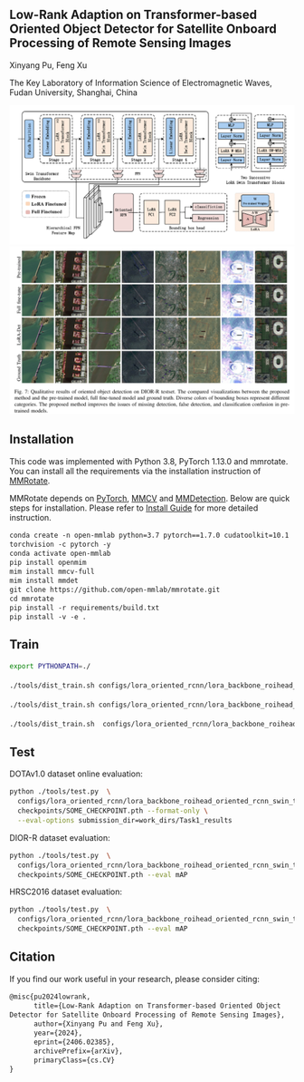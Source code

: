 ## Low-Rank Adaption on Transformer-based Oriented Object Detector for Satellite Onboard Processing of Remote Sensing Images

Xinyang Pu, Feng Xu

The Key Laboratory of Information Science of Electromagnetic Waves, Fudan University, Shanghai, China

<div align=center>
<img src="resources/lora-det.png"/>
</div>
<div align=center>
<img src="resources/lora-det-dior.png"/>
</div>

## Installation
This code was implemented with Python 3.8, PyTorch 1.13.0 and mmrotate. 
You can install all the requirements via the installation instruction of [MMRotate](https://github.com/open-mmlab/mmrotate).

MMRotate depends on [PyTorch](https://pytorch.org/), [MMCV](https://github.com/open-mmlab/mmcv) and [MMDetection](https://github.com/open-mmlab/mmdetection).
Below are quick steps for installation.
Please refer to [Install Guide](https://mmrotate.readthedocs.io/en/latest/install.html) for more detailed instruction.

```shell
conda create -n open-mmlab python=3.7 pytorch==1.7.0 cudatoolkit=10.1 torchvision -c pytorch -y
conda activate open-mmlab
pip install openmim
mim install mmcv-full
mim install mmdet
git clone https://github.com/open-mmlab/mmrotate.git
cd mmrotate
pip install -r requirements/build.txt
pip install -v -e .
```

## Train
```bash
export PYTHONPATH=./

./tools/dist_train.sh configs/lora_oriented_rcnn/lora_backbone_roihead_oriented_rcnn_swin_tiny_fpn_1x_dota_val_test_classwise_fpn_rpn_ft.py 2

./tools/dist_train.sh configs/lora_oriented_rcnn/lora_backbone_roihead_oriented_rcnn_swin_tiny_fpn_1x_dior_val_test_classwise_fpn_rpn_ft.py 2 

./tools/dist_train.sh  configs/lora_oriented_rcnn/lora_backbone_roihead_oriented_rcnn_swin_tiny_fpn_3x_hrsc_val_test_classwise_fpn_ft.py 2
```

## Test

DOTAv1.0 dataset online evaluation:
```bash
python ./tools/test.py  \
  configs/lora_oriented_rcnn/lora_backbone_roihead_oriented_rcnn_swin_tiny_fpn_1x_dota_val_test_classwise_fpn_rpn_ft.py \
  checkpoints/SOME_CHECKPOINT.pth --format-only \
  --eval-options submission_dir=work_dirs/Task1_results

```

DIOR-R dataset evaluation:
```bash
python ./tools/test.py  \
  configs/lora_oriented_rcnn/lora_backbone_roihead_oriented_rcnn_swin_tiny_fpn_1x_dior_val_test_classwise_fpn_rpn_ft.py \
  checkpoints/SOME_CHECKPOINT.pth --eval mAP

```

HRSC2016 dataset evaluation:
```bash
python ./tools/test.py  \
  configs/lora_oriented_rcnn/lora_backbone_roihead_oriented_rcnn_swin_tiny_fpn_3x_hrsc_val_test_classwise_fpn_ft.py \
  checkpoints/SOME_CHECKPOINT.pth --eval mAP

```


## Citation

If you find our work useful in your research, please consider citing:

```
@misc{pu2024lowrank,
      title={Low-Rank Adaption on Transformer-based Oriented Object Detector for Satellite Onboard Processing of Remote Sensing Images}, 
      author={Xinyang Pu and Feng Xu},
      year={2024},
      eprint={2406.02385},
      archivePrefix={arXiv},
      primaryClass={cs.CV}
}
```

